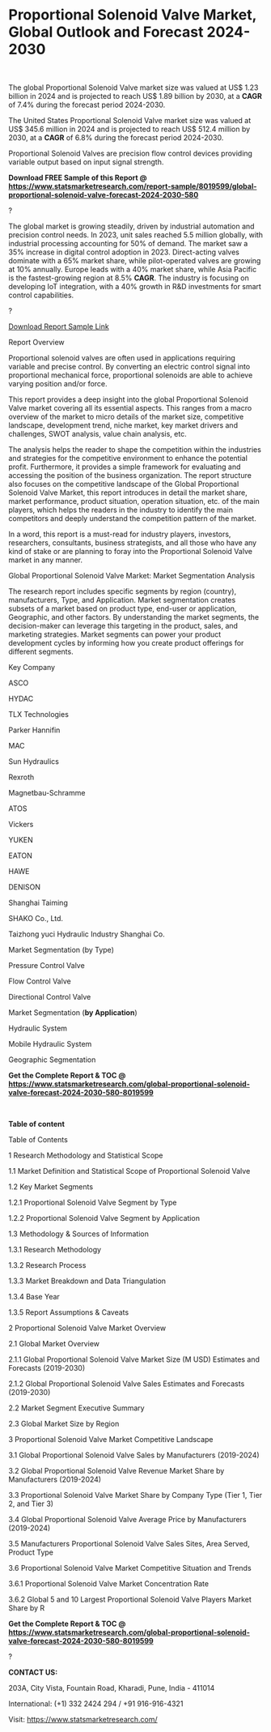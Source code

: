<h1>Proportional Solenoid Valve Market, Global Outlook and Forecast 2024-2030</h1><br/><p>The global Proportional Solenoid Valve market size was valued at US$ 1.23 billion in 2024 and is projected to reach US$ 1.89 billion by 2030, at a <strong>CAGR</strong> of 7.4% during the forecast period 2024-2030.</p>
 
 
 
 <p>The United States Proportional Solenoid Valve market size was valued at US$ 345.6 million in 2024 and is projected to reach US$ 512.4 million by 2030, at a <strong>CAGR</strong> of 6.8% during the forecast period 2024-2030.</p>
 
 
 
 <p>Proportional Solenoid Valves are precision flow control devices providing variable output based on input signal strength.</p>
 
 
 
 <div><b>Download FREE Sample of this Report @ <a href="https://www.statsmarketresearch.com/download-free-sample/8019599/global-proportional-solenoid-valve-forecast-2024-2030-580">https://www.statsmarketresearch.com/report-sample/8019599/global-proportional-solenoid-valve-forecast-2024-2030-580</a></b></div>
 
 
 
 <p>? </p>
 
 
 
 <p>The global market is growing steadily, driven by industrial automation and precision control needs. In 2023, unit sales reached 5.5 million globally, with industrial processing accounting for 50% of demand. The market saw a 35% increase in digital control adoption in 2023. Direct-acting valves dominate with a 65% market share, while pilot-operated valves are growing at 10% annually. Europe leads with a 40% market share, while Asia Pacific is the fastest-growing region at 8.5% <strong>CAGR</strong>. The industry is focusing on developing IoT integration, with a 40% growth in R&D investments for smart control capabilities.</p>
 
 
 
 <p>? </p>
 
 
 
 <p><a href="https://www.statsmarketresearch.com/download-free-sample/8019599/global-proportional-solenoid-valve-forecast-2024-2030-580">Download Report Sample Link</a></p>
 
 
 
 <p>Report Overview</p>
 
 
 
 <p>Proportional solenoid valves are often used in applications requiring variable and precise control. By converting an electric control signal into proportional mechanical force, proportional solenoids are able to achieve varying position and/or force.</p>
 
 
 
 <p>This report provides a deep insight into the global Proportional Solenoid Valve market covering all its essential aspects. This ranges from a macro overview of the market to micro details of the market size, competitive landscape, development trend, niche market, key market drivers and challenges, SWOT analysis, value chain analysis, etc.</p>
 
 
 
 <p>The analysis helps the reader to shape the competition within the industries and strategies for the competitive environment to enhance the potential profit. Furthermore, it provides a simple framework for evaluating and accessing the position of the business organization. The report structure also focuses on the competitive landscape of the Global Proportional Solenoid Valve Market, this report introduces in detail the market share, market performance, product situation, operation situation, etc. of the main players, which helps the readers in the industry to identify the main competitors and deeply understand the competition pattern of the market.</p>
 
 
 
 <p>In a word, this report is a must-read for industry players, investors, researchers, consultants, business strategists, and all those who have any kind of stake or are planning to foray into the Proportional Solenoid Valve market in any manner.</p>
 
 
 
 <p>Global Proportional Solenoid Valve Market: Market Segmentation Analysis</p>
 
 
 
 <p>The research report includes specific segments by region (country), manufacturers, Type, and Application. Market segmentation creates subsets of a market based on product type, end-user or application, Geographic, and other factors. By understanding the market segments, the decision-maker can leverage this targeting in the product, sales, and marketing strategies. Market segments can power your product development cycles by informing how you create product offerings for different segments.</p>
 
 
 
 <p>Key Company</p>
 
 
 
 <p>ASCO</p>
 
 
 
 <p>HYDAC</p>
 
 
 
 <p>TLX Technologies</p>
 
 
 
 <p>Parker Hannifin</p>
 
 
 
 <p>MAC</p>
 
 
 
 <p>Sun Hydraulics</p>
 
 
 
 <p>Rexroth</p>
 
 
 
 <p>Magnetbau-Schramme</p>
 
 
 
 <p>ATOS</p>
 
 
 
 <p>Vickers</p>
 
 
 
 <p>YUKEN</p>
 
 
 
 <p>EATON</p>
 
 
 
 <p>HAWE</p>
 
 
 
 <p>DENISON</p>
 
 
 
 <p>Shanghai Taiming</p>
 
 
 
 <p>SHAKO Co., Ltd.</p>
 
 
 
 <p>Taizhong yuci Hydraulic Industry Shanghai Co.</p>
 
 
 
 <p>Market Segmentation (by Type)</p>
 
 
 
 <p>Pressure Control Valve</p>
 
 
 
 <p>Flow Control Valve</p>
 
 
 
 <p>Directional Control Valve</p>
 
 
 
 <p>Market Segmentation (<strong>by Application</strong>)</p>
 
 
 
 <p>Hydraulic System</p>
 
 
 
 <p>Mobile Hydraulic System</p>
 
 
 
 <p>Geographic Segmentation</p>
 
 
 
 <div><b>Get the Complete Report & TOC @ <a href="https://www.statsmarketresearch.com/global-proportional-solenoid-valve-forecast-2024-2030-580-8019599">https://www.statsmarketresearch.com/global-proportional-solenoid-valve-forecast-2024-2030-580-8019599</a></b></div>
 
 
 
 <p><br />
 
 <b>Table of content</b></p>
 
 
 
 <p>Table of Contents<br />
 
 1 Research Methodology and Statistical Scope<br />
 
 1.1 Market Definition and Statistical Scope of Proportional Solenoid Valve<br />
 
 1.2 Key Market Segments<br />
 
 1.2.1 Proportional Solenoid Valve Segment by Type<br />
 
 1.2.2 Proportional Solenoid Valve Segment by Application<br />
 
 1.3 Methodology & Sources of Information<br />
 
 1.3.1 Research Methodology<br />
 
 1.3.2 Research Process<br />
 
 1.3.3 Market Breakdown and Data Triangulation<br />
 
 1.3.4 Base Year<br />
 
 1.3.5 Report Assumptions & Caveats<br />
 
 2 Proportional Solenoid Valve Market Overview<br />
 
 2.1 Global Market Overview<br />
 
 2.1.1 Global Proportional Solenoid Valve Market Size (M USD) Estimates and Forecasts (2019-2030)<br />
 
 2.1.2 Global Proportional Solenoid Valve Sales Estimates and Forecasts (2019-2030)<br />
 
 2.2 Market Segment Executive Summary<br />
 
 2.3 Global Market Size by Region<br />
 
 3 Proportional Solenoid Valve Market Competitive Landscape<br />
 
 3.1 Global Proportional Solenoid Valve Sales by Manufacturers (2019-2024)<br />
 
 3.2 Global Proportional Solenoid Valve Revenue Market Share by Manufacturers (2019-2024)<br />
 
 3.3 Proportional Solenoid Valve Market Share by Company Type (Tier 1, Tier 2, and Tier 3)<br />
 
 3.4 Global Proportional Solenoid Valve Average Price by Manufacturers (2019-2024)<br />
 
 3.5 Manufacturers Proportional Solenoid Valve Sales Sites, Area Served, Product Type<br />
 
 3.6 Proportional Solenoid Valve Market Competitive Situation and Trends<br />
 
 3.6.1 Proportional Solenoid Valve Market Concentration Rate<br />
 
 3.6.2 Global 5 and 10 Largest Proportional Solenoid Valve Players Market Share by R</p>
 
 
 
 <div><b>Get the Complete Report & TOC @ <a href="https://www.statsmarketresearch.com/global-proportional-solenoid-valve-forecast-2024-2030-580-8019599">https://www.statsmarketresearch.com/global-proportional-solenoid-valve-forecast-2024-2030-580-8019599</a></b></div>
 
 
 
 <p>? </p>
 
 
 
 <p><b>CONTACT US:</b><br />
 
 203A, City Vista, Fountain Road, Kharadi, Pune, India - 411014<br />
 
 International: (+1) 332 2424 294 / +91 916-916-4321<br />
 
 Visit: <a href="https://www.statsmarketresearch.com/">https://www.statsmarketresearch.com/</a></p>
